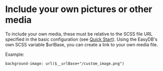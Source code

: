 # Include your own pictures or other media
To include your own media, these must be relative to the SCSS file URL specified in the basic configuration (see [Quick Start](../quickstart/quickstart.html)).
Using the EasyDB's own SCSS variable $urlBase, you can create a link to your own media file.

Example:
```
background-image: url($__urlBase+"/custom_image.png")
```  


